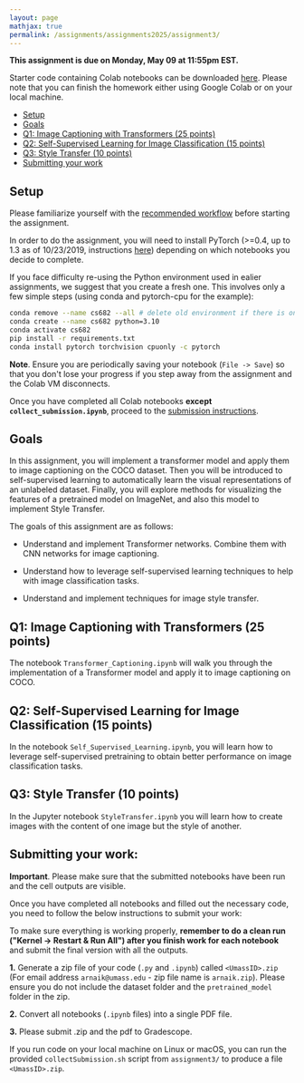 ```yaml
---
layout: page
mathjax: true
permalink: /assignments/assignments2025/assignment3/
---
```


**This assignment is due on Monday, May 09 at 11:55pm EST.**

Starter code containing Colab notebooks can be downloaded [here](https://github.com/compsci682-spring2025/compsci682-spring2025.github.io/raw/main/assignments/assignments2025/assignment3.zip). Please note that you can finish the homework either using Google Colab or on your local machine.

- [Setup](#setup)
- [Goals](#goals)
- [Q1: Image Captioning with Transformers (25 points)](#q1-image-captioning-with-vanilla-rnns)
- [Q2: Self-Supervised Learning for Image Classification (15 points)](#q2-self-supervised-learning)
- [Q3: Style Transfer (10 points)](#q3-networ-visualization)
- [Submitting your work](#submitting-your-work)


## Setup
Please familiarize yourself with the [recommended workflow]({{site.baseurl}}/setup-instructions/#working-remotely-on-google-colaboratory) before starting the assignment.

In order to do the assignment, you will need to install PyTorch (>=0.4, up to 1.3 as of 10/23/2019, instructions [here](http://pytorch.org/)) depending on which notebooks you decide to complete.

If you face difficulty re-using the Python environment used in ealier assignments, we suggest that you create a fresh one. This involves only a few simple steps (using conda and pytorch-cpu for the example):

```bash
conda remove --name cs682 --all # delete old environment if there is one
conda create --name cs682 python=3.10
conda activate cs682
pip install -r requirements.txt
conda install pytorch torchvision cpuonly -c pytorch
```

**Note**. Ensure you are periodically saving your notebook (`File -> Save`) so that you don't lose your progress if you step away from the assignment and the Colab VM disconnects.

Once you have completed all Colab notebooks **except `collect_submission.ipynb`**, proceed to the [submission instructions](#submitting-your-work).

## Goals
In this assignment, you will implement a transformer model and apply them to image captioning on the COCO dataset. Then you will be introduced to self-supervised learning to automatically learn the visual representations of an unlabeled dataset. Finally, you will explore methods for visualizing the features of a pretrained model on ImageNet, and also this model to implement Style Transfer.

The goals of this assignment are as follows:

- Understand and implement Transformer networks. Combine them with CNN networks for image captioning.

- Understand how to leverage self-supervised learning techniques to help with image classification tasks.

- Understand and implement techniques for image style transfer.


## Q1: Image Captioning with Transformers (25 points)
The notebook ``Transformer_Captioning.ipynb`` will walk you through the implementation of a Transformer model and apply it to image captioning on COCO.

## Q2: Self-Supervised Learning for Image Classification (15 points)
In the notebook ``Self_Supervised_Learning.ipynb``, you will learn how to leverage self-supervised pretraining to obtain better performance on image classification tasks. 

## Q3: Style Transfer (10 points)
In the Jupyter notebook ``StyleTransfer.ipynb`` you will learn how to create images with the content of one image but the style of another. 

## Submitting your work:
**Important**. Please make sure that the submitted notebooks have been run and the cell outputs are visible.

Once you have completed all notebooks and filled out the necessary code, you need to follow the below instructions to submit your work:

To make sure everything is working properly, **remember to do a clean run ("Kernel -> Restart & Run All") after you finish work for each notebook** and submit the final version with all the outputs. 

**1.** Generate a zip file of your code (`.py` and `.ipynb`) called `<UmassID>.zip` (For email address `arnaik@umass.edu` - zip file name is `arnaik.zip`). Please ensure you do not include the dataset folder and the `pretrained_model` folder in the zip.

**2.** Convert all notebooks (`.ipynb` files) into a single PDF file.

**3.** Please submit <UmassID>.zip and the pdf to Gradescope.

If you run code on your local machine on Linux or macOS,  you can run the provided `collectSubmission.sh` script from `assignment3/` to produce a file `<UmassID>.zip`.
